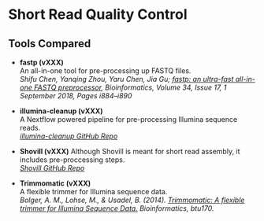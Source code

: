 # Short Read Quality Control


## Tools Compared
* __fastp (vXXX)__  
An all-in-one tool for pre-processing up FASTQ files.  
_Shifu Chen, Yanqing Zhou, Yaru Chen, Jia Gu; [fastp: an ultra-fast all-in-one FASTQ preprocessor](https://doi.org/10.1093/bioinformatics/bty560), Bioinformatics, Volume 34, Issue 17, 1 September 2018, Pages i884–i890_  

* __illumina-cleanup (vXXX)__  
A Nextflow powered pipeline for pre-processing Illumina sequence reads.  
_[illumina-cleanup GitHub Repo](https://github.com/rpetit3/illumina-cleanup)_  

* __Shovill (vXXX)__
Although Shovill is meant for short read assembly, it includes pre-proccessing steps.  
_[Shovill GitHub Repo](https://github.com/tseemann/shovill/)_  

* __Trimmomatic (vXXX)__  
A flexible trimmer for Illumina sequence data.  
_Bolger, A. M., Lohse, M., & Usadel, B. (2014). [Trimmomatic: A flexible trimmer for Illumina Sequence Data.](https://doi.org/10.1093/bioinformatics/btu170) Bioinformatics, btu170._
